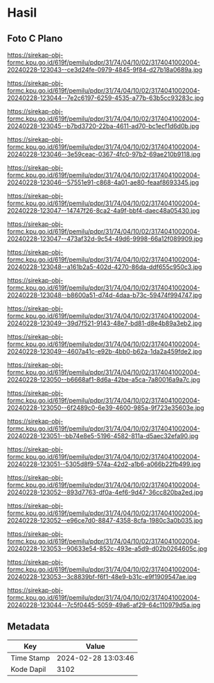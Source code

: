 # Hasil

## Foto C Plano

https://sirekap-obj-formc.kpu.go.id/619f/pemilu/pdpr/31/74/04/10/02/3174041002004-20240228-123043--ce3d24fe-0979-4845-9f84-d27b18a0689a.jpg

https://sirekap-obj-formc.kpu.go.id/619f/pemilu/pdpr/31/74/04/10/02/3174041002004-20240228-123044--7e2c6197-6259-4535-a77b-63b5cc93283c.jpg

https://sirekap-obj-formc.kpu.go.id/619f/pemilu/pdpr/31/74/04/10/02/3174041002004-20240228-123045--b7bd3720-22ba-4611-ad70-bc1ecf1d6d0b.jpg

https://sirekap-obj-formc.kpu.go.id/619f/pemilu/pdpr/31/74/04/10/02/3174041002004-20240228-123046--3e59ceac-0367-4fc0-97b2-69ae210b9118.jpg

https://sirekap-obj-formc.kpu.go.id/619f/pemilu/pdpr/31/74/04/10/02/3174041002004-20240228-123046--57551e91-c868-4a01-ae80-feaaf8693345.jpg

https://sirekap-obj-formc.kpu.go.id/619f/pemilu/pdpr/31/74/04/10/02/3174041002004-20240228-123047--14747f26-8ca2-4a9f-bbf4-daec48a05430.jpg

https://sirekap-obj-formc.kpu.go.id/619f/pemilu/pdpr/31/74/04/10/02/3174041002004-20240228-123047--473af32d-9c54-49d6-9998-66a12f089909.jpg

https://sirekap-obj-formc.kpu.go.id/619f/pemilu/pdpr/31/74/04/10/02/3174041002004-20240228-123048--a161b2a5-402d-4270-86da-ddf655c950c3.jpg

https://sirekap-obj-formc.kpu.go.id/619f/pemilu/pdpr/31/74/04/10/02/3174041002004-20240228-123048--b8600a51-d74d-4daa-b73c-59474f994747.jpg

https://sirekap-obj-formc.kpu.go.id/619f/pemilu/pdpr/31/74/04/10/02/3174041002004-20240228-123049--39d7f521-9143-48e7-bd81-d8e4b89a3eb2.jpg

https://sirekap-obj-formc.kpu.go.id/619f/pemilu/pdpr/31/74/04/10/02/3174041002004-20240228-123049--4607a41c-e92b-4bb0-b62a-1da2a459fde2.jpg

https://sirekap-obj-formc.kpu.go.id/619f/pemilu/pdpr/31/74/04/10/02/3174041002004-20240228-123050--b6668af1-8d6a-42be-a5ca-7a80016a9a7c.jpg

https://sirekap-obj-formc.kpu.go.id/619f/pemilu/pdpr/31/74/04/10/02/3174041002004-20240228-123050--6f2489c0-6e39-4600-985a-9f723e35603e.jpg

https://sirekap-obj-formc.kpu.go.id/619f/pemilu/pdpr/31/74/04/10/02/3174041002004-20240228-123051--bb74e8e5-5196-4582-811a-d5aec32efa90.jpg

https://sirekap-obj-formc.kpu.go.id/619f/pemilu/pdpr/31/74/04/10/02/3174041002004-20240228-123051--5305d8f9-574a-42d2-a1b6-a066b22fb499.jpg

https://sirekap-obj-formc.kpu.go.id/619f/pemilu/pdpr/31/74/04/10/02/3174041002004-20240228-123052--893d7763-df0a-4ef6-9d47-36cc820ba2ed.jpg

https://sirekap-obj-formc.kpu.go.id/619f/pemilu/pdpr/31/74/04/10/02/3174041002004-20240228-123052--e96ce7d0-8847-4358-8cfa-1980c3a0b035.jpg

https://sirekap-obj-formc.kpu.go.id/619f/pemilu/pdpr/31/74/04/10/02/3174041002004-20240228-123053--90633e54-852c-493e-a5d9-d02b0264605c.jpg

https://sirekap-obj-formc.kpu.go.id/619f/pemilu/pdpr/31/74/04/10/02/3174041002004-20240228-123053--3c8839bf-f6f1-48e9-b31c-e9f1909547ae.jpg

https://sirekap-obj-formc.kpu.go.id/619f/pemilu/pdpr/31/74/04/10/02/3174041002004-20240228-123044--7c5f0445-5059-49a6-af29-64c110979d5a.jpg


## Metadata

| Key        | Value               |
| ---------- | ------------------- |
| Time Stamp | 2024-02-28 13:03:46 |
| Kode Dapil | 3102                |



